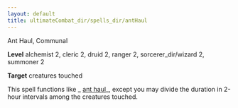 ```yaml
---
layout: default
title: ultimateCombat_dir/spells_dir/antHaul
---
```

Ant Haul, Communal

**Level** alchemist 2, cleric 2, druid 2, ranger 2, sorcerer_dir/wizard 2, summoner 2

**Target** creatures touched

This spell functions like _ [ant haul](../advanced_dir/spells_dir/antHaul#_ant-haul-)_, except you may divide the duration in 2-hour intervals among the creatures touched.

